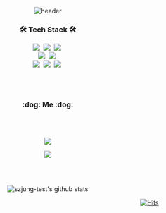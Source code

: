 <div align="center"> 
  
![header](https://capsule-render.vercel.app/api?type=waving&color=gradient&height=250&section=header&text=SZJung&fontSize=95&animation=scaleIn&fontAlignY=45)

<h3 align="center">🛠 Tech Stack 🛠</h3>

<p align="center">
  <img src="https://img.shields.io/badge/Python-007396?style=flat-square&logo=Python&logoColor=white"/></a>&nbsp 
  <img src="https://img.shields.io/badge/Javascript-ffb13b?style=flat-square&logo=javascript&logoColor=white"/></a>&nbsp
  <img src="https://img.shields.io/badge/C-orange?style=flat-square&logo=C&logoColor=white"/></a>&nbsp
  <br>
  <img src="https://img.shields.io/badge/Mysql-blue?style=flat-square&logo=MySql&logoColor=white"/></a>&nbsp 
  <img src="https://img.shields.io/badge/Oracle-E6B91E?style=flat-square&logo=Oracle&logoColor=white"/></a>&nbsp 
  <br>
  <img src="https://img.shields.io/badge/Tensorflow-orange?style=flat-square&logo=Tensorflow&logoColor=white"/></a>&nbsp 
  <img src="https://img.shields.io/badge/Pytorch-red?style=flat-square&logo=Pytorch&logoColor=white"/></a>&nbsp 
  <img src="https://img.shields.io/badge/Docker-blue?style=flat-square&logo=Docker&logoColor=white"/></a>&nbsp 
</p>
<br><br>
<h3 align="center"> :dog: Me :dog:</h3>
<br>

<br/>

<a href="https://instagram.com/yo.o.park"><img src="https://img.shields.io/badge/instagram-E4405F?style=flat&logo=instagram&logoColor=white"></a>

  <a href="https://github.com/szjung-test/">
    <img align="center" src="https://github-readme-stats.vercel.app/api/top-langs/?username=szjung-test&layout=compact&theme=dracula" />
  </a>
  
  <br/><br/>

  ![szjung-test's github stats](https://github-readme-stats.vercel.app/api?username=szjung-test)

 <div align=right>
	
 [![Hits](https://hits.seeyoufarm.com/api/count/incr/badge.svg?url=https%3A%2F%2Fgithub.com%2Fszjung-test&count_bg=%2379C83D&title_bg=%23C0C0C0&icon=&icon_color=%23E7E7E7&title=hits&edge_flat=false)](https://velog.io/@szjung-test/)
	
  </div>
  <br>
</div>
</div>